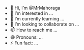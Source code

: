 - 👋 Hi, I’m @MrMahoraga
- 👀 I’m interested in ...
- 🌱 I’m currently learning ...
- 💞️ I’m looking to collaborate on ...
- 📫 How to reach me ...
- 😄 Pronouns: ...
- ⚡ Fun fact: ...

<!---
MrMahoraga/MrMahoraga is a ✨ special ✨ repository because its `README.md` (this file) appears on your GitHub profile.
You can click the Preview link to take a look at your changes.
--->
